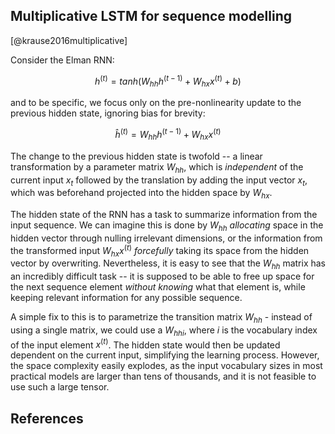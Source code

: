 ## Multiplicative LSTM for sequence modelling

[@krause2016multiplicative]

Consider the Elman RNN:

$$
h^{(t)} = tanh (W_{hh} h^{(t-1)} + W_{hx} x^{(t)} + b)
$$ 

and to be specific, we focus only on the pre-nonlinearity update to the previous hidden state, ignoring bias for brevity:

$$
\hat{h}^{(t)} = W_{hh} h^{(t-1)} + W_{hx} x^{(t)}
$$

The change to the previous hidden state is twofold -- a linear transformation by a parameter matrix $W_{hh}$, which is *independent* of the current input $x_t$ followed by the translation by adding the input vector $x_t$, which was beforehand projected into the hidden space by $W_{hx}$. 

The hidden state of the RNN has a task to summarize information from the input sequence. We can imagine this is done by $W_{hh}$ *allocating* space in the hidden vector through nulling irrelevant dimensions, or the information from the transformed input $W_{hx} x^{(t)}$ *forcefully* taking its space from the hidden vector by overwriting. Nevertheless, it is easy to see that the $W_{hh}$ matrix has an incredibly difficult task -- it is supposed to be able to free up space for the next sequence element _without knowing_ what that element is, while keeping relevant information for any possible sequence.

<!--To this end, the LSTM modifies the hidden (cell) state updates with gating functions - allowing combined information from the current input and the previous hidden state to control the state updates. --> 

A simple fix to this is to parametrize the transition matrix $W_{hh}$ - instead of using a single matrix, we could use a $W_{hhi}$, where $i$ is the vocabulary index of the input element $x^{(t)}$. The hidden state would then be updated dependent on the current input, simplifying the learning process. However, the space complexity easily explodes, as the input vocabulary sizes in most practical models are larger than tens of thousands, and it is not feasible to use such a large tensor.


## References